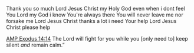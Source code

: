 Thank you so much Lord Jesus Christ my Holy God
even when i dont feel You Lord my God
i know You're always there
You will never leave me nor forsake me Lord Jesus Christ 
thanks a lot
i need Your help Lord Jesus Christ
please help

[AMP Exodus 14:14](https://www.biblegateway.com/passage/?search=Ex%2014%3A14&version=AMP;ERV-UK) The Lord will fight for you while you [only need to] keep silent _and_ remain calm.”

